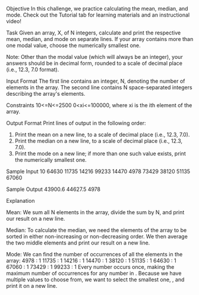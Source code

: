 Objective 
In this challenge, we practice calculating the mean, median, and mode. Check out the Tutorial tab for learning materials and an instructional video!

Task 
Given an array, X, of N integers, calculate and print the respective mean, median, and mode on separate lines. If your array contains more than one modal value, choose the numerically smallest one.

Note: Other than the modal value (which will always be an integer), your answers should be in decimal form, rounded to a scale of  decimal place (i.e., 12.3, 7.0 format).

Input Format
The first line contains an integer, N, denoting the number of elements in the array. 
The second line contains N space-separated integers describing the array's elements.

Constraints
10<=N<=2500
0<xi<=100000, where xi is the ith element of the array.

Output Format
Print  lines of output in the following order:
1. Print the mean on a new line, to a scale of  decimal place (i.e., 12.3, 7.0).
2. Print the median on a new line, to a scale of  decimal place (i.e., 12.3, 7.0).
3. Print the mode on a new line; if more than one such value exists, print the numerically smallest one.

Sample Input
10
64630 11735 14216 99233 14470 4978 73429 38120 51135 67060

Sample Output
43900.6
44627.5
4978

Explanation

Mean: 
We sum all N elements in the array, divide the sum by N, and print our result on a new line.

Median: 
To calculate the median, we need the elements of the array to be sorted in either non-increasing or non-decreasing order. We then average the two middle elements and print our result on a new line.

Mode: 
We can find the number of occurrences of all the elements in the array:
 4978 : 1
11735 : 1
14216 : 1
14470 : 1
38120 : 1
51135 : 1
64630 : 1
67060 : 1
73429 : 1
99233 : 1
Every number occurs once, making  the maximum number of occurrences for any number in . Because we have multiple values to choose from, we want to select the smallest one, , and print it on a new line.
